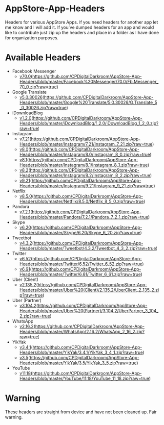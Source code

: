 # AppStore-App-Headers
Headers for various AppStore Apps. If you need headers for another app let me know and I will add it. If you’ve dumped headers for an app and would like to contribute just zip up the headers and place in a folder as I have done for organization purposes.

# Available Headers
- Facebook Messenger
	- [v70.0]()(https://github.com/CPDigitalDarkroom/AppStore-App-Headers/blob/master/Facebook%20Messenger/70.0/Fb.Messenger_70_0.zip?raw=true)
- Google Translate
	 - [v5.0.30026]()(https://github.com/CPDigitalDarkroom/AppStore-App-Headers/blob/master/Google%20Translate/5.0.30026/G.Translate_5_0_30026.zip?raw=true)
- iDownloadBlog
	 - [v1.2.0]()(https://github.com/CPDigitalDarkroom/AppStore-App-Headers/blob/master/iDownloadBlog/1.2.0/iDownloadBlog_1_2_0.zip?raw=true)
- Instagram
	 - [v7.21]()(https://github.com/CPDigitalDarkroom/AppStore-App-Headers/blob/master/Instagram/7.21/Instagram_7_21.zip?raw=true)
	 - [v8.0]()(https://github.com/CPDigitalDarkroom/AppStore-App-Headers/blob/master/Instagram/8.0/Instagram_8_0.zip?raw=true)
	 - [v8.1]()(https://github.com/CPDigitalDarkroom/AppStore-App-Headers/blob/master/Instagram/8.1/Instagram_8_1.zip?raw=true)
	 - [v8.2]()(https://github.com/CPDigitalDarkroom/AppStore-App-Headers/blob/master/Instagram/8.2/Instagram_8_2.zip?raw=true)
	 - [v9.21]()(https://github.com/CPDigitalDarkroom/AppStore-App-Headers/blob/master/Instagram/9.21/Instagram_9_21.zip?raw=true)
- Netflix
	 - [v8.5.0]()(https://github.com/CPDigitalDarkroom/AppStore-App-Headers/blob/master/Netflix/8.5.0/Netflix_8_5_0.zip?raw=true)
- Pandora
	 - [v7.2.1]()(https://github.com/CPDigitalDarkroom/AppStore-App-Headers/blob/master/Pandora/7.2.1/Pandora_7_2_1.zip?raw=true)
- Skype
	 - [v6.20]()(https://github.com/CPDigitalDarkroom/AppStore-App-Headers/blob/master/Skype/6.20/Skype_6_20.zip?raw=true)
- Tweetbot
	 - [v4.3.2]()(https://github.com/CPDigitalDarkroom/AppStore-App-Headers/blob/master/Tweetbot/4.3.2/Tweetbot_4_3_2.zip?raw=true)
- Twitter
	 - [v6.52]()(https://github.com/CPDigitalDarkroom/AppStore-App-Headers/blob/master/Twitter/6.52/Twitter_6_52.zip?raw=true)
	 - [v6.61]()(https://github.com/CPDigitalDarkroom/AppStore-App-Headers/blob/master/Twitter/6.61/Twitter_6_61.zip?raw=true)
- Uber (Client)
	 - [v2.135.2]()(https://github.com/CPDigitalDarkroom/AppStore-App-Headers/blob/master/Uber%20(Client)/2.135.2/UberClient_2_135_2.zip?raw=true)
- Uber (Partner)
	 - [v3.104.2]()(https://github.com/CPDigitalDarkroom/AppStore-App-Headers/blob/master/Uber%20(Partner)/3.104.2/UberPartner_3_104_2.zip?raw=true)
- WhatsApp
	 - [v2.16.2]()(https://github.com/CPDigitalDarkroom/AppStore-App-Headers/blob/master/WhatsApp/2.16.2/WhatsApp_2_16_2.zip?raw=true)
- YikYak
	 - [v3.4.1]()(https://github.com/CPDigitalDarkroom/AppStore-App-Headers/blob/master/YikYak/3.4.1/YikYak_3_4_1.zip?raw=true)
	 - [v3.5]()(https://github.com/CPDigitalDarkroom/AppStore-App-Headers/blob/master/YikYak/3.5/YikYak_3_5.zip?raw=true)
- YouTube
	 - [v11.18]()(https://github.com/CPDigitalDarkroom/AppStore-App-Headers/blob/master/YouTube/11.18/YouTube_11_18.zip?raw=true)

# Warning
These headers are straight from device and have not been cleaned up. Fair warning.

